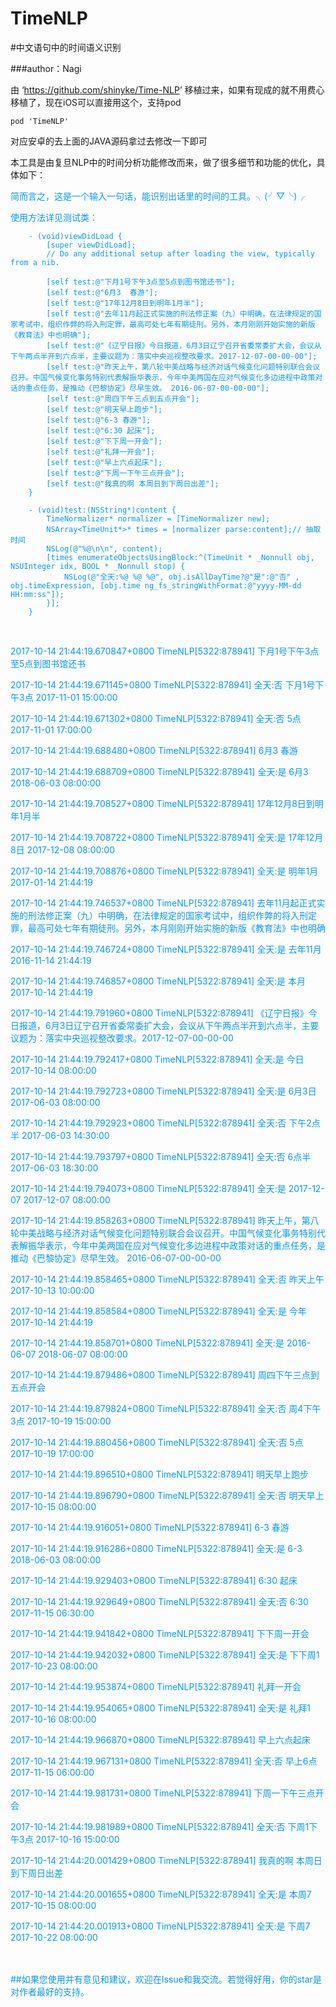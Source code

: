 # TimeNLP

#中文语句中的时间语义识别

###author：Nagi

由 ‘<https://github.com/shinyke/Time-NLP>’
 移植过来，如果有现成的就不用费心移植了，现在iOS可以直接用这个，支持pod

```
pod 'TimeNLP'
```

对应安卓的去上面的JAVA源码拿过去修改一下即可

本工具是由复旦NLP中的时间分析功能修改而来，做了很多细节和功能的优化，具体如下：


<font color=#0099ff>简而言之，这是一个输入一句话，能识别出话里的时间的工具。╮(╯▽╰)╭</fo>

使用方法详见测试类：

```
	- (void)viewDidLoad {
		[super viewDidLoad];
		// Do any additional setup after loading the view, typically from a nib.
	
		[self test:@"下月1号下午3点至5点到图书馆还书"];
		[self test:@"6月3  春游"];
		[self test:@"17年12月8日到明年1月半"];
		[self test:@"去年11月起正式实施的刑法修正案（九）中明确，在法律规定的国家考试中，组织作弊的将入刑定罪，最高可处七年有期徒刑。另外，本月刚刚开始实施的新版《教育法》中也明确"];
		[self test:@"《辽宁日报》今日报道，6月3日辽宁召开省委常委扩大会，会议从下午两点半开到六点半，主要议题为：落实中央巡视整改要求。2017-12-07-00-00-00"];
		[self test:@"昨天上午，第八轮中美战略与经济对话气候变化问题特别联合会议召开。中国气候变化事务特别代表解振华表示，今年中美两国在应对气候变化多边进程中政策对话的重点任务，是推动《巴黎协定》尽早生效。 2016-06-07-00-00-00"];
		[self test:@"周四下午三点到五点开会"];
		[self test:@"明天早上跑步"];
		[self test:@"6-3 春游"];
		[self test:@"6:30 起床"];
		[self test:@"下下周一开会"];
		[self test:@"礼拜一开会"];
		[self test:@"早上六点起床"];
		[self test:@"下周一下午三点开会"];
		[self test:@"我真的啊 本周日到下周日出差"];
	}
	
	- (void)test:(NSString*)content {
		TimeNormalizer* normalizer = [TimeNormalizer new];
		NSArray<TimeUnit*>* times = [normalizer parse:content];// 抽取时间
		NSLog(@"%@\n\n", content);
		[times enumerateObjectsUsingBlock:^(TimeUnit * _Nonnull obj, NSUInteger idx, BOOL * _Nonnull stop) {
			NSLog(@"全天:%@ %@ %@", obj.isAllDayTime?@"是":@"否" , obj.timeExpression, [obj.time ng_fs_stringWithFormat:@"yyyy-MM-dd HH:mm:ss"]);
		}];
	}
```
<br>

2017-10-14 21:44:19.670847+0800 TimeNLP[5322:878941] 下月1号下午3点至5点到图书馆还书

2017-10-14 21:44:19.671145+0800 TimeNLP[5322:878941] 全天:否 下月1号下午3点 2017-11-01 15:00:00

2017-10-14 21:44:19.671302+0800 TimeNLP[5322:878941] 全天:否 5点 2017-11-01 17:00:00

2017-10-14 21:44:19.688480+0800 TimeNLP[5322:878941] 6月3  春游

2017-10-14 21:44:19.688709+0800 TimeNLP[5322:878941] 全天:是 6月3 2018-06-03 08:00:00

2017-10-14 21:44:19.708527+0800 TimeNLP[5322:878941] 17年12月8日到明年1月半

2017-10-14 21:44:19.708722+0800 TimeNLP[5322:878941] 全天:是 17年12月8日 2017-12-08 08:00:00

2017-10-14 21:44:19.708876+0800 TimeNLP[5322:878941] 全天:是 明年1月 2017-01-14 21:44:19

2017-10-14 21:44:19.746537+0800 TimeNLP[5322:878941] 去年11月起正式实施的刑法修正案（九）中明确，在法律规定的国家考试中，组织作弊的将入刑定罪，最高可处七年有期徒刑。另外，本月刚刚开始实施的新版《教育法》中也明确

2017-10-14 21:44:19.746724+0800 TimeNLP[5322:878941] 全天:是 去年11月 2016-11-14 21:44:19

2017-10-14 21:44:19.746857+0800 TimeNLP[5322:878941] 全天:是 本月 2017-10-14 21:44:19

2017-10-14 21:44:19.791960+0800 TimeNLP[5322:878941] 《辽宁日报》今日报道，6月3日辽宁召开省委常委扩大会，会议从下午两点半开到六点半，主要议题为：落实中央巡视整改要求。2017-12-07-00-00-00

2017-10-14 21:44:19.792417+0800 TimeNLP[5322:878941] 全天:是 今日 2017-10-14 08:00:00

2017-10-14 21:44:19.792723+0800 TimeNLP[5322:878941] 全天:是 6月3日 2017-06-03 08:00:00

2017-10-14 21:44:19.792923+0800 TimeNLP[5322:878941] 全天:否 下午2点半 2017-06-03 14:30:00

2017-10-14 21:44:19.793797+0800 TimeNLP[5322:878941] 全天:否 6点半 2017-06-03 18:30:00

2017-10-14 21:44:19.794073+0800 TimeNLP[5322:878941] 全天:是 2017-12-07 2017-12-07 08:00:00

2017-10-14 21:44:19.858263+0800 TimeNLP[5322:878941] 昨天上午，第八轮中美战略与经济对话气候变化问题特别联合会议召开。中国气候变化事务特别代表解振华表示，今年中美两国在应对气候变化多边进程中政策对话的重点任务，是推动《巴黎协定》尽早生效。 2016-06-07-00-00-00

2017-10-14 21:44:19.858465+0800 TimeNLP[5322:878941] 全天:否 昨天上午 2017-10-13 10:00:00

2017-10-14 21:44:19.858584+0800 TimeNLP[5322:878941] 全天:是 今年 2017-10-14 21:44:19

2017-10-14 21:44:19.858701+0800 TimeNLP[5322:878941] 全天:是 2016-06-07 2018-06-07 08:00:00

2017-10-14 21:44:19.879486+0800 TimeNLP[5322:878941] 周四下午三点到五点开会

2017-10-14 21:44:19.879824+0800 TimeNLP[5322:878941] 全天:否 周4下午3点 2017-10-19 15:00:00

2017-10-14 21:44:19.880456+0800 TimeNLP[5322:878941] 全天:否 5点 2017-10-19 17:00:00

2017-10-14 21:44:19.896510+0800 TimeNLP[5322:878941] 明天早上跑步

2017-10-14 21:44:19.896790+0800 TimeNLP[5322:878941] 全天:否 明天早上 2017-10-15 08:00:00

2017-10-14 21:44:19.916051+0800 TimeNLP[5322:878941] 6-3 春游

2017-10-14 21:44:19.916286+0800 TimeNLP[5322:878941] 全天:是 6-3 2018-06-03 08:00:00

2017-10-14 21:44:19.929403+0800 TimeNLP[5322:878941] 6:30 起床

2017-10-14 21:44:19.929649+0800 TimeNLP[5322:878941] 全天:否 6:30 2017-11-15 06:30:00

2017-10-14 21:44:19.941842+0800 TimeNLP[5322:878941] 下下周一开会

2017-10-14 21:44:19.942032+0800 TimeNLP[5322:878941] 全天:是 下下周1 2017-10-23 08:00:00

2017-10-14 21:44:19.953874+0800 TimeNLP[5322:878941] 礼拜一开会

2017-10-14 21:44:19.954065+0800 TimeNLP[5322:878941] 全天:是 礼拜1 2017-10-16 08:00:00

2017-10-14 21:44:19.966870+0800 TimeNLP[5322:878941] 早上六点起床

2017-10-14 21:44:19.967131+0800 TimeNLP[5322:878941] 全天:否 早上6点 2017-11-15 06:00:00

2017-10-14 21:44:19.981731+0800 TimeNLP[5322:878941] 下周一下午三点开会

2017-10-14 21:44:19.981989+0800 TimeNLP[5322:878941] 全天:否 下周1下午3点 2017-10-16 15:00:00

2017-10-14 21:44:20.001429+0800 TimeNLP[5322:878941] 我真的啊 本周日到下周日出差

2017-10-14 21:44:20.001655+0800 TimeNLP[5322:878941] 全天:是 本周7 2017-10-15 08:00:00

2017-10-14 21:44:20.001913+0800 TimeNLP[5322:878941] 全天:是 下周7 2017-10-22 08:00:00

<br/>
<br/>
##如果您使用并有意见和建议，欢迎在Issue和我交流。若觉得好用，你的star是对作者最好的支持。<br/>
